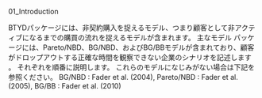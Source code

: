 01_Introduction

BTYDパッケージには、非契約購入を捉えるモデル、つまり顧客として非アクティブになるまでの購買の流れを捉えるモデルが含まれます。 主なモデル
パッケージには、Pareto/NBD、BG/NBD、およびBG/BBモデルが含まれており、顧客がドロップアウトする正確な時間を観察できない企業のシナリオを記述します
。 それぞれを順番に説明します。 これらのモデルになじみがない場合は下記を参照ください。
BG/NBD : Fader et al. (2004), 
Pareto/NBD : Fader et al. (2005),
BG/BB : Fader et al. (2010)
